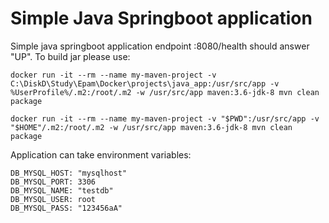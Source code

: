 # Simple Java Springboot application
Simple java springboot application
endpoint :8080/health should answer "UP".
To build jar please use:

```
docker run -it --rm --name my-maven-project -v C:\DiskD\Study\Epam\Docker\projects\java_app:/usr/src/app -v %UserProfile%/.m2:/root/.m2 -w /usr/src/app maven:3.6-jdk-8 mvn clean package
```

```
docker run -it --rm --name my-maven-project -v "$PWD":/usr/src/app -v "$HOME"/.m2:/root/.m2 -w /usr/src/app maven:3.6-jdk-8 mvn clean package
```
Application can take environment variables:
```
DB_MYSQL_HOST: "mysqlhost"
DB_MYSQL_PORT: 3306
DB_MYSQL_NAME: "testdb"
DB_MYSQL_USER: root
DB_MYSQL_PASS: "123456aA"
```

